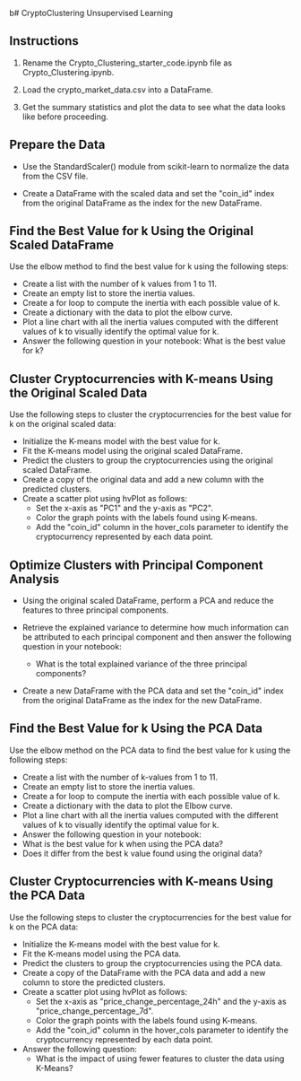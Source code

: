b# CryptoClustering Unsupervised Learning

## Instructions
1. Rename the Crypto_Clustering_starter_code.ipynb file as Crypto_Clustering.ipynb.

2. Load the crypto_market_data.csv into a DataFrame.

3. Get the summary statistics and plot the data to see what the data looks like before proceeding.


## Prepare the Data
  * Use the StandardScaler() module from scikit-learn to normalize the data from the CSV file.

  * Create a DataFrame with the scaled data and set the "coin_id" index from the original DataFrame as the index for the new DataFrame.


## Find the Best Value for k Using the Original Scaled DataFrame

Use the elbow method to find the best value for k using the following steps:

  * Create a list with the number of k values from 1 to 11.
  * Create an empty list to store the inertia values.
  * Create a for loop to compute the inertia with each possible value of k.
  * Create a dictionary with the data to plot the elbow curve.
  * Plot a line chart with all the inertia values computed with the different values of k to visually identify the optimal value for k.
  * Answer the following question in your notebook: What is the best value for k?


## Cluster Cryptocurrencies with K-means Using the Original Scaled Data

Use the following steps to cluster the cryptocurrencies for the best value for k on the original scaled data:

  * Initialize the K-means model with the best value for k.
  * Fit the K-means model using the original scaled DataFrame.
  * Predict the clusters to group the cryptocurrencies using the original scaled DataFrame.
  * Create a copy of the original data and add a new column with the predicted clusters.
  * Create a scatter plot using hvPlot as follows:
    * Set the x-axis as "PC1" and the y-axis as "PC2".
    * Color the graph points with the labels found using K-means.
    * Add the "coin_id" column in the hover_cols parameter to identify the cryptocurrency represented by each data point.


## Optimize Clusters with Principal Component Analysis

  * Using the original scaled DataFrame, perform a PCA and reduce the features to three principal components.

  * Retrieve the explained variance to determine how much information can be attributed to each principal component and then answer the following question in your notebook:
    *  What is the total explained variance of the three principal components?
  * Create a new DataFrame with the PCA data and set the "coin_id" index from the original DataFrame as the index for the new DataFrame.


## Find the Best Value for k Using the PCA Data

Use the elbow method on the PCA data to find the best value for k using the following steps:

 * Create a list with the number of k-values from 1 to 11.
 * Create an empty list to store the inertia values.
 * Create a for loop to compute the inertia with each possible value of k.
 * Create a dictionary with the data to plot the Elbow curve.
 * Plot a line chart with all the inertia values computed with the different values of k to visually identify the optimal value for k.
 * Answer the following question in your notebook:
  * What is the best value for k when using the PCA data?
  * Does it differ from the best k value found using the original data?
  
 ## Cluster Cryptocurrencies with K-means Using the PCA Data
 
Use the following steps to cluster the cryptocurrencies for the best value for k on the PCA data:

 * Initialize the K-means model with the best value for k.
 * Fit the K-means model using the PCA data.
 * Predict the clusters to group the cryptocurrencies using the PCA data.
 * Create a copy of the DataFrame with the PCA data and add a new column to store the predicted clusters.
 * Create a scatter plot using hvPlot as follows:
   * Set the x-axis as "price_change_percentage_24h" and the y-axis as "price_change_percentage_7d".
   * Color the graph points with the labels found using K-means.
   * Add the "coin_id" column in the hover_cols parameter to identify the cryptocurrency represented by each data point.
 * Answer the following question:
   * What is the impact of using fewer features to cluster the data using K-Means?
